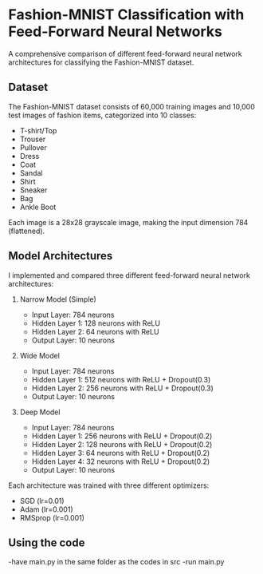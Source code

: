 # Fashion-MNIST Classification with Feed-Forward Neural Networks

A comprehensive comparison of different feed-forward neural network architectures for classifying the Fashion-MNIST dataset.

## Dataset
The Fashion-MNIST dataset consists of 60,000 training images and 10,000 test images of fashion items, categorized into 10 classes:
- T-shirt/Top
- Trouser
- Pullover
- Dress
- Coat
- Sandal
- Shirt
- Sneaker
- Bag
- Ankle Boot

Each image is a 28x28 grayscale image, making the input dimension 784 (flattened).

## Model Architectures
I implemented and compared three different feed-forward neural network architectures:

1. Narrow Model (Simple)
   - Input Layer: 784 neurons
   - Hidden Layer 1: 128 neurons with ReLU
   - Hidden Layer 2: 64 neurons with ReLU
   - Output Layer: 10 neurons

2. Wide Model
   - Input Layer: 784 neurons
   - Hidden Layer 1: 512 neurons with ReLU + Dropout(0.3)
   - Hidden Layer 2: 256 neurons with ReLU + Dropout(0.3)
   - Output Layer: 10 neurons

3. Deep Model
   - Input Layer: 784 neurons
   - Hidden Layer 1: 256 neurons with ReLU + Dropout(0.2)
   - Hidden Layer 2: 128 neurons with ReLU + Dropout(0.2)
   - Hidden Layer 3: 64 neurons with ReLU + Dropout(0.2)
   - Hidden Layer 4: 32 neurons with ReLU + Dropout(0.2)
   - Output Layer: 10 neurons

Each architecture was trained with three different optimizers:
- SGD (lr=0.01)
- Adam (lr=0.001)
- RMSprop (lr=0.001)

## Using the code
-have main.py in the same folder as the codes in src
-run main.py

